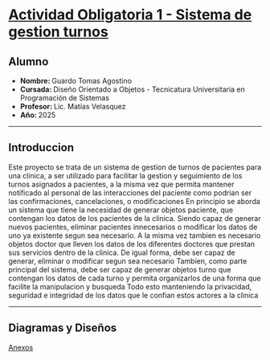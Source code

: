 # <ins> Actividad Obligatoria 1 - Sistema de gestion turnos </ins>

## Alumno
- <strong> Nombre: </strong> Guardo Tomas Agostino
- <strong> Cursada: </strong> Diseño Orientado a Objetos - Tecnicatura Universitaria en Programación de Sistemas
- <strong> Profesor: </strong> Lic. Matias Velasquez
- <strong> Año: </strong> 2025

---

## Introduccion

Este proyecto se trata de un sistema de gestion de turnos de pacientes para una clinica, a ser utilizado para facilitar la gestion y seguimiento de los turnos asignados a pacientes, a la misma vez que permita mantener notificado al personal de las interacciones del paciente como podrian ser las confirmaciones, cancelaciones, o modificaciones
En principio se aborda un sistema que tiene la necesidad de generar objetos paciente, que contengan los datos de los pacientes de la clinica. Siendo capaz de generar nuevos pacientes, eliminar pacientes innecesarios o modificar los datos de uno ya existente segun sea necesario. A la misma vez tambien es necesario objetos doctor que lleven los datos de los diferentes doctores que prestan sus servicios dentro de la clinica. De igual forma, debe ser capaz de generar, eliminar o modificar segun sea necesario
Tambien, como parte principal del sistema, debe ser capaz de generar objetos turno que contengan los datos de cada turno y permita organizarlos de una forma que facilite la manipulacion y busqueda
Todo esto manteniendo la privacidad, seguridad e integridad de los datos que le confian estos actores a la clinica 

---

## Diagramas y Diseños

[Anexos](./MarkDown/anexos.md)